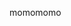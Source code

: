 momomomo

<!---
GrigoreRobu/GrigoreRobu is a ✨ special ✨ repository because its `README.md` (this file) appears on your GitHub profile.
You can click the Preview link to take a look at your changes.
--->
